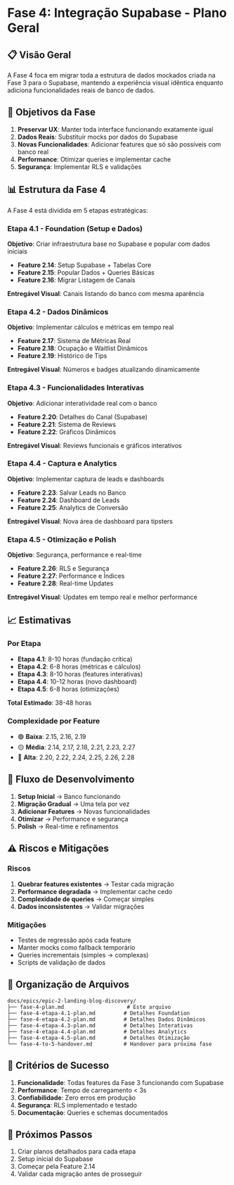 # Fase 4: Integração Supabase - Plano Geral

## 📋 Visão Geral

A Fase 4 foca em migrar toda a estrutura de dados mockados criada na Fase 3 para o Supabase, mantendo a experiência visual idêntica enquanto adiciona funcionalidades reais de banco de dados.

## 🎯 Objetivos da Fase

1. **Preservar UX**: Manter toda interface funcionando exatamente igual
2. **Dados Reais**: Substituir mocks por dados do Supabase
3. **Novas Funcionalidades**: Adicionar features que só são possíveis com banco real
4. **Performance**: Otimizar queries e implementar cache
5. **Segurança**: Implementar RLS e validações

## 📊 Estrutura da Fase 4

A Fase 4 está dividida em 5 etapas estratégicas:

### Etapa 4.1 - Foundation (Setup e Dados)
**Objetivo**: Criar infraestrutura base no Supabase e popular com dados iniciais

- **Feature 2.14**: Setup Supabase + Tabelas Core
- **Feature 2.15**: Popular Dados + Queries Básicas  
- **Feature 2.16**: Migrar Listagem de Canais

**Entregável Visual**: Canais listando do banco com mesma aparência

### Etapa 4.2 - Dados Dinâmicos
**Objetivo**: Implementar cálculos e métricas em tempo real

- **Feature 2.17**: Sistema de Métricas Real
- **Feature 2.18**: Ocupação e Waitlist Dinâmicos
- **Feature 2.19**: Histórico de Tips

**Entregável Visual**: Números e badges atualizando dinamicamente

### Etapa 4.3 - Funcionalidades Interativas
**Objetivo**: Adicionar interatividade real com o banco

- **Feature 2.20**: Detalhes do Canal (Supabase)
- **Feature 2.21**: Sistema de Reviews
- **Feature 2.22**: Gráficos Dinâmicos

**Entregável Visual**: Reviews funcionais e gráficos interativos

### Etapa 4.4 - Captura e Analytics
**Objetivo**: Implementar captura de leads e dashboards

- **Feature 2.23**: Salvar Leads no Banco
- **Feature 2.24**: Dashboard de Leads
- **Feature 2.25**: Analytics de Conversão

**Entregável Visual**: Nova área de dashboard para tipsters

### Etapa 4.5 - Otimização e Polish
**Objetivo**: Segurança, performance e real-time

- **Feature 2.26**: RLS e Segurança
- **Feature 2.27**: Performance e Índices
- **Feature 2.28**: Real-time Updates

**Entregável Visual**: Updates em tempo real e melhor performance

## 📈 Estimativas

### Por Etapa
- **Etapa 4.1**: 8-10 horas (fundação crítica)
- **Etapa 4.2**: 6-8 horas (métricas e cálculos)
- **Etapa 4.3**: 8-10 horas (features interativas)
- **Etapa 4.4**: 10-12 horas (novo dashboard)
- **Etapa 4.5**: 6-8 horas (otimizações)

**Total Estimado**: 38-48 horas

### Complexidade por Feature
- 🟢 **Baixa**: 2.15, 2.16, 2.19
- 🟡 **Média**: 2.14, 2.17, 2.18, 2.21, 2.23, 2.27
- 🔴 **Alta**: 2.20, 2.22, 2.24, 2.25, 2.26, 2.28

## 🔄 Fluxo de Desenvolvimento

1. **Setup Inicial** → Banco funcionando
2. **Migração Gradual** → Uma tela por vez
3. **Adicionar Features** → Novas funcionalidades
4. **Otimizar** → Performance e segurança
5. **Polish** → Real-time e refinamentos

## ⚠️ Riscos e Mitigações

### Riscos
1. **Quebrar features existentes** → Testar cada migração
2. **Performance degradada** → Implementar cache cedo
3. **Complexidade de queries** → Começar simples
4. **Dados inconsistentes** → Validar migrações

### Mitigações
- Testes de regressão após cada feature
- Manter mocks como fallback temporário
- Queries incrementais (simples → complexas)
- Scripts de validação de dados

## 📁 Organização de Arquivos

```
docs/epics/epic-2-landing-blog-discovery/
├── fase-4-plan.md                    # Este arquivo
├── fase-4-etapa-4.1-plan.md         # Detalhes Foundation
├── fase-4-etapa-4.2-plan.md         # Detalhes Dados Dinâmicos
├── fase-4-etapa-4.3-plan.md         # Detalhes Interativas
├── fase-4-etapa-4.4-plan.md         # Detalhes Analytics
├── fase-4-etapa-4.5-plan.md         # Detalhes Otimização
└── fase-4-to-5-handover.md          # Handover para próxima fase
```

## 🚀 Critérios de Sucesso

1. **Funcionalidade**: Todas features da Fase 3 funcionando com Supabase
2. **Performance**: Tempo de carregamento < 3s
3. **Confiabilidade**: Zero erros em produção
4. **Segurança**: RLS implementado e testado
5. **Documentação**: Queries e schemas documentados

## 📝 Próximos Passos

1. Criar planos detalhados para cada etapa
2. Setup inicial do Supabase
3. Começar pela Feature 2.14
4. Validar cada migração antes de prosseguir
